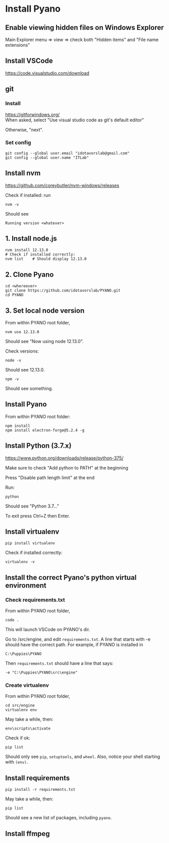 # Install Pyano
## Enable viewing hidden files on Windows Explorer
Main Explorer menu => view => check both "Hidden items" and "File name extensions"

## Install VSCode
https://code.visualstudio.com/download

## git
### Install
https://gitforwindows.org/    
When asked, select "Use visual studio code as git's default editor"

Otherwise, "next".
### Set config
    git config --global user.email "idotavorslab@gmail.com"
    git config --global user.name "ITLab"
    
## Install nvm
https://github.com/coreybutler/nvm-windows/releases

Check if installed: run
    
    nvm -v

Should see 

    Running version <whatever>


## 1. Install node.js

    nvm install 12.13.0
    # Check if installed correctly:
    nvm list    # Should display 12.13.0

## 2. Clone Pyano
    cd <whereever>
    git clone https://github.com/idotavorslab/PYANO.git
    cd PYANO

## 3. Set local node version
From within PYANO root folder,
    
    nvm use 12.13.0
Should see "Now using node 12.13.0".

Check versions:

    node -v
Should see 12.13.0.

    npm -v
Should see something.

## Install Pyano
From within PYANO root folder:

    npm install
    npm install electron-forge@5.2.4 -g

## Install Python (3.7.x)
https://www.python.org/downloads/release/python-375/

Make sure to check "Add python to PATH" at the beginning

Press "Disable path length limit" at the end

Run:

    python
Should see "Python 3.7..."

To exit press Ctrl+Z then Enter.

## Install virtualenv
    pip install virtualenv

Check if installed correctly:
    
    virtualenv -v

## Install the correct Pyano's python virtual environment
### Check requirements.txt
From within PYANO root folder,
    
    code .
This will launch VSCode on PYANO's dir.

Go to /src/engine, and edit `requirements.txt`. A line that starts with -e should have the correct path. For example, if PYANO is installed in 

    C:\Puppies\PYANO
Then `requirements.txt` should have a line that says: 
    
    -e "C:\Puppies\PYANO\src\engine"


### Create virtualenv
From within PYANO root folder,

    cd src/engine
    virtualenv env
    
May take a while, then:

    env\scripts\activate
Check if ok:

    pip list
Should only see `pip`, `setuptools`, and `wheel`. Also, notice your shell starting with `(env)`.

## Install requirements
    pip install -r requirements.txt
May take a while, then:

    pip list
Should see a new list of packages, including `pyano`.
## Install ffmpeg




